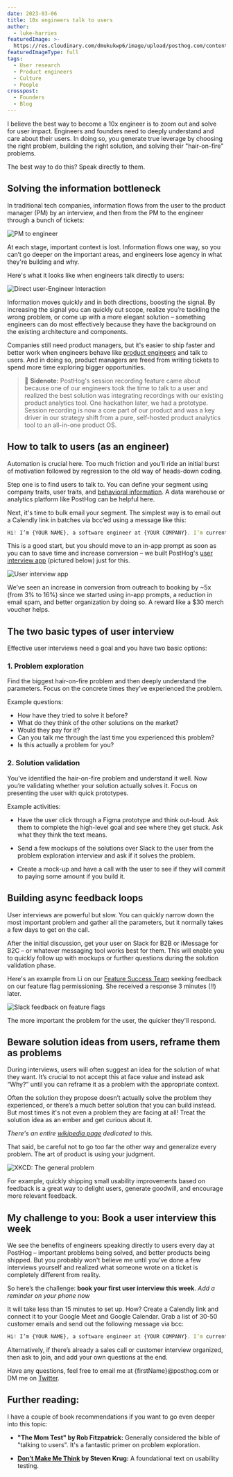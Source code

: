 ```yaml
---
date: 2023-03-06
title: 10x engineers talk to users
author:
  - luke-harries
featuredImage: >-
  https://res.cloudinary.com/dmukukwp6/image/upload/posthog.com/contents/images/blog/super-hog-pink.png
featuredImageType: full
tags:
  - User research
  - Product engineers
  - Culture
  - People
crosspost:
  - Founders
  - Blog
---
```


I believe the best way to become a 10x engineer is to zoom out and solve for user impact. Engineers and founders need to deeply understand and care about their users. In doing so, you generate true leverage by choosing the right problem, building the right solution, and solving their "hair-on-fire" problems.

The best way to do this? Speak directly to them.

## Solving the information bottleneck

In traditional tech companies, information flows from the user to the product manager (PM) by an interview, and then from the PM to the engineer through a bunch of tickets:

![PM to engineer](../images/blog/10x-engineers-do-user-interviews/pm-to-engineer.png)

At each stage, important context is lost. Information flows one way, so you can’t go deeper on the important areas, and engineers lose agency in what they're building and why.

Here's what it looks like when engineers talk directly to users:

![Direct user-Engineer Interaction](../images/blog/10x-engineers-do-user-interviews/direct-interaction.png)

Information moves quickly and in both directions, boosting the signal. By increasing the signal you can quickly cut scope, realize you’re tackling the wrong problem, or come up with a more elegant solution – something engineers can do most effectively because they have the background on the existing architecture and components. 

Companies still need product managers, but it's easier to ship faster and better work when engineers behave like [product engineers](/blog/what-is-a-product-engineer) and talk to users. And in doing so, product managers are freed from writing tickets to spend more time exploring bigger opportunities.

> 💬 **Sidenote:** PostHog's session recording feature came about because one of our engineers took the time to talk to a user and realized the best solution was integrating recordings with our existing product analytics tool. One hackathon later, we had a prototype. Session recording is now a core part of our product and was a key driver in our strategy shift from a pure, self-hosted product analytics tool to an all-in-one product OS.

## How to talk to users (as an engineer)

Automation is crucial here. Too much friction and you’ll ride an initial burst of motivation followed by regression to the old way of heads-down coding.

Step one is to find users to talk to. You can define your segment using company traits, user traits, and [behavioral information](/product-engineers/behavioral-analytics). A data warehouse or analytics platform like PostHog can be helpful here.

Next, it's time to bulk email your segment. The simplest way is to email out a Calendly link in batches via bcc’ed using a message like this:

```jsx
Hi! I’m {YOUR NAME}, a software engineer at {YOUR COMPANY}. I’m currently working on {FEATURE / PROBLEM} and would love your input on it. Free for a quick call at any of these times? {INSERT CALENDLY LINK} 
```

This is a good start, but you should move to an in-app prompt as soon as you can to save time and increase conversion – we built PostHog's [user interview app](https://posthog.com/tutorials/feedback-interviews-site-apps#setting-up-the-user-interview-app) (pictured below) just for this.  

![User interview app](../images/blog/10x-engineers-do-user-interviews/user-interview-app.png)

We’ve seen an increase in conversion from outreach to booking by ~5x (from 3% to 16%) since we started using in-app prompts, a reduction in email spam, and better organization by doing so. A reward like a $30 merch voucher helps.

## The two basic types of user interview

Effective user interviews need a goal and you have two basic options:

### 1. Problem exploration

Find the biggest hair-on-fire problem and then deeply understand the parameters. Focus on the concrete times they’ve experienced the problem.

Example questions:
- How have they tried to solve it before?
- What do they think of the other solutions on the market?
- Would they pay for it?
- Can you talk me through the last time you experienced this problem?
- Is this actually a problem for you?

### 2. Solution validation

You’ve identified the hair-on-fire problem and understand it well. Now you’re validating whether your solution actually solves it. Focus on presenting the user with quick prototypes.

Example activities:

 - Have the user click through a Figma prototype and think out-loud. Ask them to complete the high-level goal and see where they get stuck. Ask what they think the text means.

- Send a few mockups of the solutions over Slack to the user from the problem exploration interview and ask if it solves the problem.

- Create a mock-up and have a call with the user to see if they will commit to paying some amount if you build it.

## Building async feedback loops

User interviews are powerful but slow. You can quickly narrow down the most important problem and gather all the parameters, but it normally takes a few days to get on the call.

After the initial discussion, get your user on Slack for B2B or iMessage for B2C – or whatever messaging tool works best for them. This will enable you to quickly follow up with mockups or further questions during the solution validation phase.

Here's an example from Li on our [Feature Success Team](/teams/feature-success) seeking feedback on our feature flag permissioning. She received a response 3 minutes (!!) later.

![Slack feedback on feature flags](../images/blog/10x-engineers-do-user-interviews/feature-flags-feedback.png)

The more important the problem for the user, the quicker they'll respond.

## Beware solution ideas from users, reframe them as problems

During interviews, users will often suggest an idea for the solution of what they want. It’s crucial to not accept this at face value and instead ask “Why?” until you can reframe it as a problem with the appropriate context. 

Often the solution they propose doesn’t actually solve the problem they experienced, or there’s a much better solution that you can build instead. But most times it's not even a problem they are facing at all! Treat the solution idea as an ember and get curious about it.

*There's an entire [wikipedia page](https://en.wikipedia.org/wiki/XY_problem) dedicated to this.*

That said, be careful not to go too far the other way and generalize every problem. The art of product is using your judgment.

![XKCD: The general problem](../images/blog/10x-engineers-do-user-interviews/the-general-problem.png)

For example, quickly shipping small usability improvements based on feedback is a great way to delight users, generate goodwill, and encourage more relevant feedback. 

## My challenge to you: Book a user interview this week

We see the benefits of engineers speaking directly to users every day at PostHog – important problems being solved, and better products being shipped. But you probably won't believe me until you’ve done a few interviews yourself and realized what someone wrote on a ticket is completely different from reality.

So here’s the challenge: **book your first user interview this week**. *Add a reminder on your phone now*

It will take less than 15 minutes to set up. How? Create a Calendly link and connect it to your Google Meet and Google Calendar. Grab a list of 30-50 customer emails and send out the following message via bcc:

```jsx
Hi! I’m {YOUR NAME}, a software engineer at {YOUR COMPANY}. I’m currently working on {FEATURE / PROBLEM} and would love your input on it. Free for a quick call at any of these times? {INSERT CALENDLY LINK} 
```

Alternatively, if there’s already a sales call or customer interview organized, then ask to join, and add your own questions at the end.

Have any questions, feel free to email me at {firstName}@posthog.com or DM me on [Twitter](https://twitter.com/lukeharries_).

## Further reading:

I have a couple of book recommendations if you want to go even deeper into this topic:

- **"The Mom Test" by Rob Fitzpatrick:** Generally considered the bible of "talking to users". It's a fantastic primer on problem exploration.

- **[Don’t Make Me Think](https://www.amazon.co.uk/Dont-Make-Me-Think-Usability/dp/0321344758) by Steven Krug:** A foundational text on usability testing.
